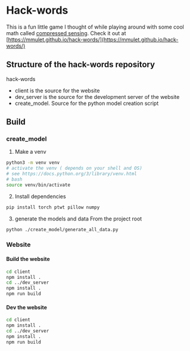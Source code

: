 # Hack-words

This is a fun little game I thought of while playing around with some
        cool math called [compressed sensing](https://en.wikipedia.org/wiki/Compressed_sensing).
Check it out at [https://mmulet.github.io/hack-words/](https://mmulet.github.io/hack-words/)

## Structure of the hack-words repository
hack-words

- client is the source for the website
- dev_server is the source for the development server of the website
- create_model. Source for the python model creation script

## Build

### create_model

1. Make a venv
```sh
python3 -m venv venv
# activate the venv ( depends on your shell and OS)
# see https://docs.python.org/3/library/venv.html
# bash
source venv/bin/activate
```
2. Install dependencies
```sh
pip install torch ptwt pillow numpy
```
3. generate the models and data
From the project root
```sh
python ./create_model/generate_all_data.py
```

### Website

#### Build the website

```sh
cd client
npm install .
cd ../dev_server
npm install .
npm run build
```

#### Dev the website

```sh
cd client
npm install .
cd ../dev_server
npm install .
npm run build
```
